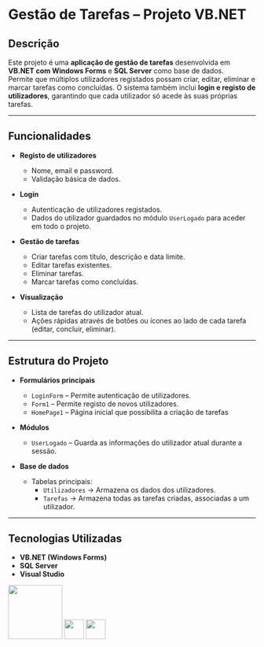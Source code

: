 # Gestão de Tarefas – Projeto VB.NET

## Descrição

Este projeto é uma **aplicação de gestão de tarefas** desenvolvida em **VB.NET com Windows Forms** e **SQL Server** como base de dados.  
Permite que múltiplos utilizadores registados possam criar, editar, eliminar e marcar tarefas como concluídas. O sistema também inclui **login e registo de utilizadores**, garantindo que cada utilizador só acede às suas próprias tarefas.

---

## Funcionalidades

- **Registo de utilizadores**
  - Nome, email e password.
  - Validação básica de dados.
  
- **Login**
  - Autenticação de utilizadores registados.
  - Dados do utilizador guardados no módulo `UserLogado` para aceder em todo o projeto.
  
- **Gestão de tarefas**
  - Criar tarefas com título, descrição e data limite.
  - Editar tarefas existentes.
  - Eliminar tarefas.
  - Marcar tarefas como concluídas.
  
- **Visualização**
  - Lista de tarefas do utilizador atual.
  - Ações rápidas através de botões ou ícones ao lado de cada tarefa (editar, concluir, eliminar).

---

## Estrutura do Projeto

- **Formulários principais**
  - `LoginForm` – Permite autenticação de utilizadores.
  - `Form1` – Permite registo de novos utilizadores.
  - `HomePage1` – Página inicial que possibilita a criação de tarefas
  
- **Módulos**
  - `UserLogado` – Guarda as informações do utilizador atual durante a sessão.

- **Base de dados**
  - Tabelas principais:
    - `Utilizadores` → Armazena os dados dos utilizadores.
    - `Tarefas` → Armazena todas as tarefas criadas, associadas a um utilizador.

---

## Tecnologias Utilizadas

- **VB.NET (Windows Forms)**  
- **SQL Server**  
- **Visual Studio**  

<span>
  <img src="https://upload.wikimedia.org/wikipedia/commons/7/78/Microsoft_Visual_Basic_for_Applications_logo.svg" width="110" height="110" />
  <img src="https://upload.wikimedia.org/wikipedia/commons/thumb/4/41/Microsoft_SQL_Server_2025_icon.svg/1200px-Microsoft_SQL_Server_2025_icon.svg.png" width="40" height="40" />
  <img src="https://upload.wikimedia.org/wikipedia/commons/thumb/2/2c/Visual_Studio_Icon_2022.svg/480px-Visual_Studio_Icon_2022.svg.png" width="40" height="40" />
</span>
